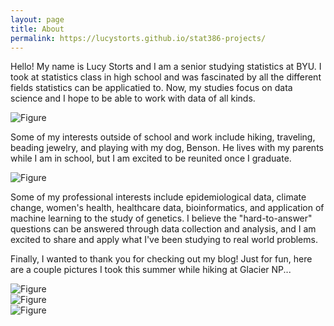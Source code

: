 ```yaml
---
layout: page
title: About
permalink: https://lucystorts.github.io/stat386-projects/
---
```


Hello! My name is Lucy Storts and I am a senior studying statistics at BYU. I took at statistics class in high school and was fascinated by all the different fields statistics can be applicatied to. Now, my studies focus on data science and I hope to be able to work with data of all kinds.

![Figure](https://raw.githubusercontent.com/lucystorts/stat386-projects/main/assets/images/picofme.jpg)

Some of my interests outside of school and work include hiking, traveling, beading jewelry, and playing with my dog, Benson. He lives with my parents while I am in school, but I am excited to be reunited once I graduate. 

![Figure](https://raw.githubusercontent.com/lucystorts/stat386-projects/main/assets/images/benson.jpg)

Some of my professional interests include epidemiological data, climate change, women's health, healthcare data, bioinformatics, and application of machine learning to the study of genetics. I believe the "hard-to-answer" questions can be answered through data collection and analysis, and I am excited to share and apply what I've been studying to real world problems. 

Finally, I wanted to thank you for checking out my blog! Just for fun, here are a couple pictures I took this summer while hiking at Glacier NP...

![Figure](https://raw.githubusercontent.com/lucystorts/stat386-projects/main/assets/images/glaciernp1.jpg)
<br>
![Figure](https://raw.githubusercontent.com/lucystorts/stat386-projects/main/assets/images/glaciernp2.jpg)
<br>
![Figure](https://raw.githubusercontent.com/lucystorts/stat386-projects/main/assets/images/glaciernp3.jpg)
